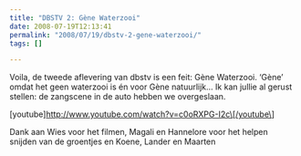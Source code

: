 ```yaml
---
title: "DBSTV 2: Gène Waterzooi"
date: 2008-07-19T12:13:41
permalink: "2008/07/19/dbstv-2-gene-waterzooi/"
tags: []

---
```

Voila, de tweede aflevering van dbstv is een feit: Gène Waterzooi. ‘Gène’ omdat het geen waterzooi is én voor Gène natuurlijk… Ik kan jullie al gerust stellen: de zangscene in de auto hebben we overgeslaan.

\[youtube\]<http://www.youtube.com/watch?v=c0oRXPG-I2c\[/youtube\>]

Dank aan Wies voor het filmen, Magali en Hannelore voor het helpen snijden van de groentjes en Koene, Lander en Maarten
